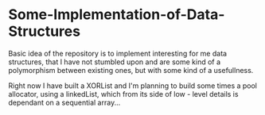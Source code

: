 # Some-Implementation-of-Data-Structures


Basic idea of the repository is to implement interesting for me data structures, that I have not stumbled upon and are some kind of a 
polymorphism between existing ones, but with some kind of a usefullness.

Right now I have built a XORList and I'm planning to build some times a pool allocator, using a linkedList, which from its side of
low - level details is dependant on a sequential array...
